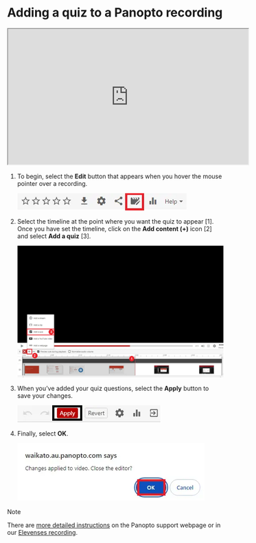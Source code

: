 # Adding a quiz to a Panopto recording

<iframe width="560" height="315" src="https://www.youtube.com/embed/yAvWM8bF2E4?si=8PsNgdCM1QKXFnLY"></iframe>

1. To begin, select the **Edit** button that appears when you hover the mouse pointer over a recording.
   
   ![](images/staff-panopto-adding-a-quiz-edit-button-selected.png)
   
2. Select the timeline at the point where you want the quiz to appear [1]. Once you have set the timeline, click on the **Add content (+)** icon [2] and select **Add a quiz** [3].

   ![](images/staff-panopto-adding-a-quiz-numbered.png)

3. When you’ve added your quiz questions, select the **Apply** button to save your changes.

   ![](images/staff-panopto-adding-a-quiz-apply-button-selected.png)
   
4. Finally, select **OK**.

   ![](images/staff-panopto-adding-a-quiz-ok-selected.png)

> [!NOTE]
> There are [more detailed instructions](https://support.panopto.com/s/article/How-to-Add-a-Quiz-to-a-Video) on the Panopto support webpage or in our [Elevenses recording](https://coursecast.its.waikato.ac.nz/Panopto/Pages/Viewer.aspx?id=7949810a-4109-4987-b944-abde009665d0).
